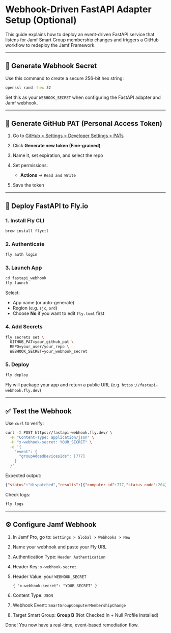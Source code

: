 # Webhook-Driven FastAPI Adapter Setup (Optional)

This guide explains how to deploy an event-driven FastAPI service that listens for Jamf Smart Group membership changes and triggers a GitHub workflow to redeploy the Jamf Framework.

---

## 🔐 Generate Webhook Secret

Use this command to create a secure 256-bit hex string:

```bash
openssl rand -hex 32
```

Set this as your `WEBHOOK_SECRET` when configuring the FastAPI adapter and Jamf webhook.

---

## 🔑 Generate GitHub PAT (Personal Access Token)

1. Go to [GitHub > Settings > Developer Settings > PATs](https://github.com/settings/personal-access-tokens)
2. Click **Generate new token (Fine-grained)**
3. Name it, set expiration, and select the repo
4. Set permissions:

   * **Actions** → `Read and Write`
5. Save the token

---

## 🚀 Deploy FastAPI to Fly.io

### 1. Install Fly CLI

```bash
brew install flyctl
```

### 2. Authenticate

```bash
fly auth login
```

### 3. Launch App

```bash
cd fastapi_webhook
fly launch
```

Select:

* App name (or auto-generate)
* Region (e.g. `sjc`, `ord`)
* Choose **No** if you want to edit `fly.toml` first

### 4. Add Secrets

```bash
fly secrets set \
  GITHUB_PAT=your_github_pat \
  REPO=your_user/your_repo \
  WEBHOOK_SECRET=your_webhook_secret
```

### 5. Deploy

```bash
fly deploy
```

Fly will package your app and return a public URL (e.g. `https://fastapi-webhook.fly.dev`)

---

## ✅ Test the Webhook

Use `curl` to verify:

```bash
curl -X POST https://fastapi-webhook.fly.dev/ \
  -H "Content-Type: application/json" \
  -H "x-webhook-secret: YOUR_SECRET" \
  -d '{
    "event": {
      "groupAddedDevicesIds": [777]
    }
  }'
```

Expected output:

```json
{"status":"dispatched","results":[{"computer_id":777,"status_code":204}]}
```

Check logs:

```bash
fly logs
```

---

## ⚙️ Configure Jamf Webhook

1. In Jamf Pro, go to: `Settings > Global > Webhooks > New`
2. Name your webhook and paste your Fly URL
3. Authentication Type: `Header Authentication`
4. Header Key: `x-webhook-secret`
5. Header Value: your `WEBHOOK_SECRET`

    ```
    { "x-webhook-secret": "YOUR_SECRET" }
    ```
6. Content Type: `JSON`
7. Webhook Event: `SmartGroupComputerMembershipChange`
8. Target Smart Group: **Group B** (Not Checked In + Null Profile Installed)

Done! You now have a real-time, event-based remediation flow.
